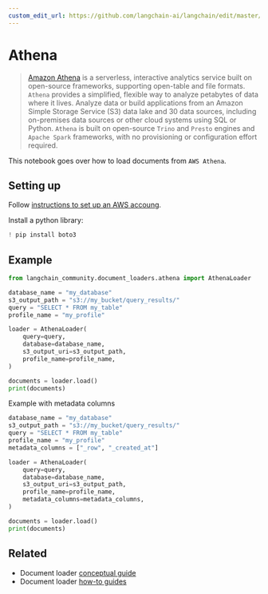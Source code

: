 ```yaml
---
custom_edit_url: https://github.com/langchain-ai/langchain/edit/master/docs/docs/integrations/document_loaders/athena.ipynb
---
```

# Athena

>[Amazon Athena](https://aws.amazon.com/athena/) is a serverless, interactive analytics service built
>on open-source frameworks, supporting open-table and file formats. `Athena` provides a simplified,
>flexible way to analyze petabytes of data where it lives. Analyze data or build applications
>from an Amazon Simple Storage Service (S3) data lake and 30 data sources, including on-premises data
>sources or other cloud systems using SQL or Python. `Athena` is built on open-source `Trino`
>and `Presto` engines and `Apache Spark` frameworks, with no provisioning or configuration effort required.

This notebook goes over how to load documents from `AWS Athena`.

## Setting up

Follow [instructions to set up an AWS accoung](https://docs.aws.amazon.com/athena/latest/ug/setting-up.html).

Install a python library:


```python
! pip install boto3
```

## Example


```python
from langchain_community.document_loaders.athena import AthenaLoader
```


```python
database_name = "my_database"
s3_output_path = "s3://my_bucket/query_results/"
query = "SELECT * FROM my_table"
profile_name = "my_profile"

loader = AthenaLoader(
    query=query,
    database=database_name,
    s3_output_uri=s3_output_path,
    profile_name=profile_name,
)

documents = loader.load()
print(documents)
```

Example with metadata columns


```python
database_name = "my_database"
s3_output_path = "s3://my_bucket/query_results/"
query = "SELECT * FROM my_table"
profile_name = "my_profile"
metadata_columns = ["_row", "_created_at"]

loader = AthenaLoader(
    query=query,
    database=database_name,
    s3_output_uri=s3_output_path,
    profile_name=profile_name,
    metadata_columns=metadata_columns,
)

documents = loader.load()
print(documents)
```


## Related

- Document loader [conceptual guide](/docs/concepts/#document-loaders)
- Document loader [how-to guides](/docs/how_to/#document-loaders)
